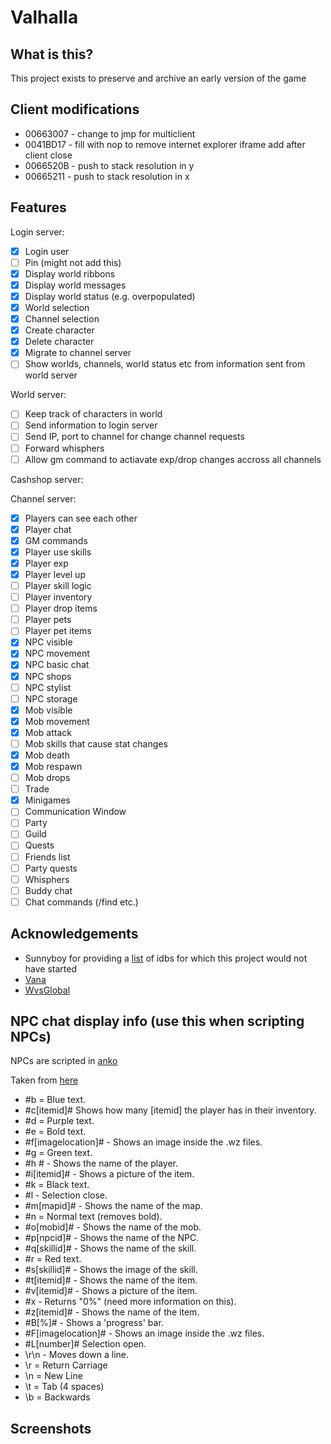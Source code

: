 # Valhalla

## What is this?

This project exists to preserve and archive an early version of the game

## Client modifications

- 00663007 - change to jmp for multiclient
- 0041BD17 - fill with nop to remove internet explorer iframe add after client close
- 0066520B - push to stack resolution in y
- 00665211 - push to stack resolution in x

## Features

Login server:
- [x] Login user
- [ ] Pin (might not add this)
- [x] Display world ribbons
- [x] Display world messages
- [x] Display world status (e.g. overpopulated)
- [x] World selection
- [x] Channel selection
- [x] Create character
- [x] Delete character
- [x] Migrate to channel server
- [ ] Show worlds, channels, world status etc from information sent from world server

World server:

- [ ] Keep track of characters in world
- [ ] Send information to login server
- [ ] Send IP, port to channel for change channel requests
- [ ] Forward whisphers
- [ ] Allow gm command to actiavate exp/drop changes accross all channels

Cashshop server:

Channel server:

- [x] Players can see each other
- [x] Player chat
- [x] GM commands
- [x] Player use skills
- [x] Player exp
- [x] Player level up
- [ ] Player skill logic
- [ ] Player inventory
- [ ] Player drop items
- [ ] Player pets
- [ ] Player pet items
- [x] NPC visible
- [x] NPC movement
- [x] NPC basic chat
- [x] NPC shops
- [ ] NPC stylist
- [ ] NPC storage
- [x] Mob visible
- [x] Mob movement
- [x] Mob attack
- [ ] Mob skills that cause stat changes
- [x] Mob death
- [x] Mob respawn
- [ ] Mob drops
- [ ] Trade
- [x] Minigames
- [ ] Communication Window
- [ ] Party
- [ ] Guild
- [ ] Quests
- [ ] Friends list
- [ ] Party quests
- [ ] Whisphers
- [ ] Buddy chat
- [ ] Chat commands (/find etc.)

## Acknowledgements

- Sunnyboy for providing a [list](http://forum.ragezone.com/f921/library-idbs-versions-named-addresses-987815/) of idbs for which this project would not have started
- [Vana](https://github.com/retep998/Vana)
- [WvsGlobal](https://github.com/diamondo25/WvsGlobal)

## NPC chat display info (use this when scripting NPCs)

NPCs are scripted in [anko](https://github.com/mattn/anko)

Taken from [here](http://forum.ragezone.com/f428/add-learning-npcs-start-finish-643364/)

- #b = Blue text.
- #c[itemid]# Shows how many [itemid] the player has in their inventory.
- #d = Purple text.
- #e = Bold text.
- #f[imagelocation]# - Shows an image inside the .wz files.
- #g = Green text.
- #h # - Shows the name of the player.
- #i[itemid]# - Shows a picture of the item.
- #k = Black text.
- #l - Selection close.
- #m[mapid]# - Shows the name of the map.
- #n = Normal text (removes bold).
- #o[mobid]# - Shows the name of the mob.
- #p[npcid]# - Shows the name of the NPC.
- #q[skillid]# - Shows the name of the skill.
- #r = Red text.
- #s[skillid]# - Shows the image of the skill.
- #t[itemid]# - Shows the name of the item.
- #v[itemid]# - Shows a picture of the item.
- #x - Returns "0%" (need more information on this).
- #z[itemid]# - Shows the name of the item.
- #B[%]# - Shows a 'progress' bar.
- #F[imagelocation]# - Shows an image inside the .wz files.
- #L[number]# Selection open.
- \r\n - Moves down a line.
- \r = Return Carriage
- \n = New Line
- \t = Tab (4 spaces)
- \b = Backwards

## Screenshots

